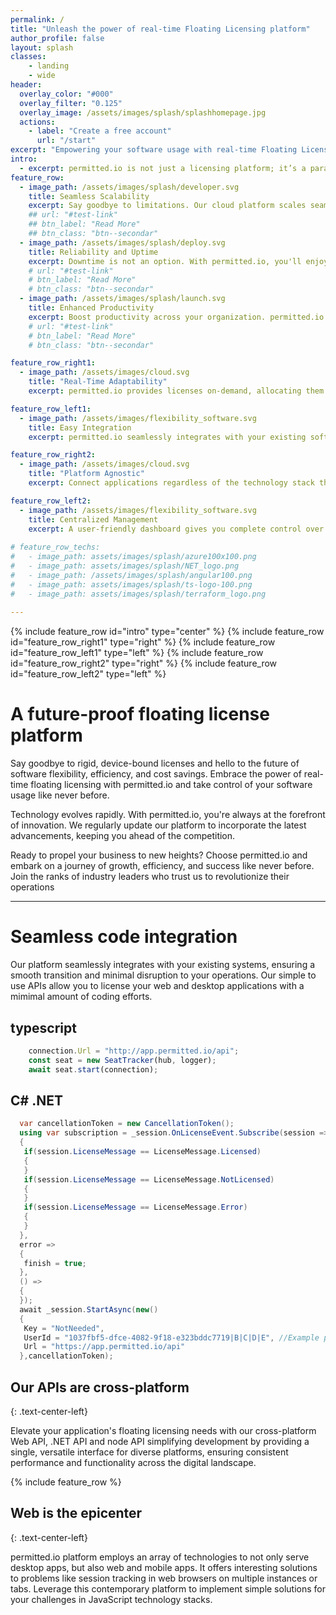 ```yaml
---
permalink: /
title: "Unleash the power of real-time Floating Licensing platform"
author_profile: false
layout: splash
classes:
    - landing
    - wide
header:
  overlay_color: "#000"
  overlay_filter: "0.125"
  overlay_image: /assets/images/splash/splashhomepage.jpg
  actions:
    - label: "Create a free account"
      url: "/start"
excerpt: "Empowering your software usage with real-time Floating Licensing" 
intro:
  - excerpt: permitted.io is not just a licensing platform; it’s a paradigm shift in how software licensing should work.
feature_row:
  - image_path: /assets/images/splash/developer.svg
    title: Seamless Scalability
    excerpt: Say goodbye to limitations. Our cloud platform scales seamlessly with your needs. Whether you're a startup dreaming big or a multinational corporation, we've got you covered. Grow with confidence. As your team expands, your licensing solution grows with you.
    ## url: "#test-link"
    ## btn_label: "Read More"
    ## btn_class: "btn--secondar"
  - image_path: /assets/images/splash/deploy.svg
    title: Reliability and Uptime
    excerpt: Downtime is not an option. With permitted.io, you'll enjoy unparalleled reliability and minimal downtime. Our cloud-based platform ensures your applications are always accessible.
    # url: "#test-link"
    # btn_label: "Read More"
    # btn_class: "btn--secondar"
  - image_path: /assets/images/splash/launch.svg
    title: Enhanced Productivity
    excerpt: Boost productivity across your organization. permitted.io is a Real-Time Floating Licensing platform and ensures that your software is readily available to authorized users, eliminating downtime and delays caused by license bottlenecks.
    # url: "#test-link"
    # btn_label: "Read More"
    # btn_class: "btn--secondar" 

feature_row_right1:
  - image_path: /assets/images/cloud.svg
    title: "Real-Time Adaptability"
    excerpt: permitted.io provides licenses on-demand, allocating them to users in real-time. Whether it’s a busy workday or a quiet weekend, licenses automatically adjust to match the number of users requiring access. No more idle licenses during off-peak hours.

feature_row_left1:
  - image_path: /assets/images/flexibility_software.svg
    title: Easy Integration
    excerpt: permitted.io seamlessly integrates with your existing software systems by its API, whether it’s proprietary software or popular third-party applications. Implementation is hassle-free, and our support team is ready to assist every step of the way.

feature_row_right2:
  - image_path: /assets/images/cloud.svg
    title: "Platform Agnostic"
    excerpt: Connect applications regardless of the technology stack they’re built on. From iOS and Android to web and desktop, permitted.io’s node, web, and .NET APIs ensure compatibility without constraints.

feature_row_left2:
  - image_path: /assets/images/flexibility_software.svg
    title: Centralized Management
    excerpt: A user-friendly dashboard gives you complete control over license allocation, usage data, and user access. Manage licenses, track utilization, and make data-driven decisions with ease.
  
# feature_row_techs:
#   - image_path: assets/images/splash/azure100x100.png
#   - image_path: assets/images/splash/NET_logo.png
#   - image_path: /assets/images/splash/angular100.png
#   - image_path: assets/images/splash/ts-logo-100.png
#   - image_path: assets/images/splash/terraform_logo.png
       
---
```


{% include feature_row id="intro" type="center" %}
{% include feature_row id="feature_row_right1" type="right" %}
{% include feature_row id="feature_row_left1" type="left" %}
{% include feature_row id="feature_row_right2" type="right" %}
{% include feature_row id="feature_row_left2" type="left" %}

# A future-proof floating license platform

Say goodbye to rigid, device-bound licenses and hello to the future of software flexibility, efficiency, and cost savings. Embrace the power of real-time floating licensing with permitted.io and take control of your software usage like never before.

Technology evolves rapidly. With permitted.io, you're always at the forefront of innovation. We regularly update our platform to incorporate the latest advancements, keeping you ahead of the competition.

Ready to propel your business to new heights? Choose permitted.io and embark on a journey of growth, efficiency, and success like never before. Join the ranks of industry leaders who trust us to revolutionize their operations

---

# Seamless code integration

Our platform seamlessly integrates with your existing systems, ensuring a smooth transition and minimal disruption to your operations. Our simple to use APIs allow you to license your web and desktop applications with a mimimal amount of coding efforts.

## typescript

```typescript
    connection.Url = "http://app.permitted.io/api";
    const seat = new SeatTracker(hub, logger);
    await seat.start(connection);
```

## C# .NET

```cs
  var cancellationToken = new CancellationToken();
  using var subscription = _session.OnLicenseEvent.Subscribe(session =>
  {
   if(session.LicenseMessage == LicenseMessage.Licensed)
   {
   }
   if(session.LicenseMessage == LicenseMessage.NotLicensed)
   {
   }
   if(session.LicenseMessage == LicenseMessage.Error)
   {
   }
  },
  error =>
  {
   finish = true;
  },
  () =>
  {
  });
  await _session.StartAsync(new()
  {
   Key = "NotNeeded",
   UserId = "1037fbf5-dfce-4082-9f18-e323bddc7719|B|C|D|E", //Example pattern: TenantId|AppId|LicKey|ComponentId|UserId
   Url = "https://app.permitted.io/api"
  },cancellationToken);
```
## Our APIs are cross-platform

{: .text-center-left}

Elevate your application's floating licensing needs with our cross-platform Web API, .NET API and node API simplifying development by providing a single, versatile interface for diverse platforms, ensuring consistent performance and functionality across the digital landscape.



{% include feature_row %}

## Web is the epicenter

{: .text-center-left}

permitted.io platform employs an array of technologies to not only serve desktop apps, but also web and mobile apps. It offers interesting solutions to problems like session tracking in web browsers on multiple instances or tabs. Leverage this contemporary platform to implement simple solutions for your challenges in JavaScript technology stacks.